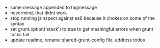 - same message appended to tagmessage
- nevermind, that didnt work
- stop running jsinspect against es6 because it chokes on some of the syntax
- set grunt.option('stack') to true to get meaningful errors when grunt tasks fail
- update readme, rename shared-grunt-config file, address todos
